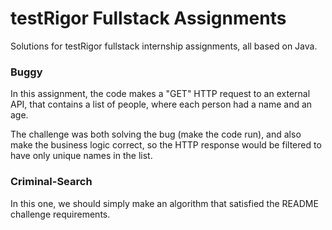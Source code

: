 # testRigor Fullstack Assignments

Solutions for testRigor fullstack internship assignments, all based on Java.

### Buggy
In this assignment, the code makes a "GET" HTTP request to an external API, that contains a list of people, where each person had a name and an age.

The challenge was both solving the bug (make the code run), and also make the business logic correct, so the HTTP response would be filtered to have only unique names in the list.

### Criminal-Search
In this one, we should simply make an algorithm that satisfied the README challenge requirements.
